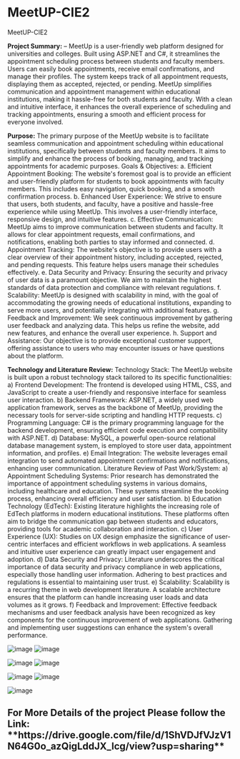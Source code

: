 # MeetUP-CIE2
MeetUP-CIE2

**Project Summary:** – MeetUp is a user-friendly web platform designed for
universities and colleges. Built using ASP.NET and C#, it streamlines the
appointment scheduling process between students and faculty members. Users can
easily book appointments, receive email confirmations, and manage their profiles.
The system keeps track of all appointment requests, displaying them as accepted,
rejected, or pending. MeetUp simplifies communication and appointment
management within educational institutions, making it hassle-free for both
students and faculty. With a clean and intuitive interface, it enhances the overall
experience of scheduling and tracking appointments, ensuring a smooth and
efficient process for everyone involved.

**Purpose:** The primary purpose of the MeetUp website is to facilitate seamless
communication and appointment scheduling within educational institutions, specifically
between students and faculty members. It aims to simplify and enhance the process of
booking, managing, and tracking appointments for academic purposes.
Goals & Objectives:
a. Efficient Appointment Booking: The website's foremost goal is to provide an
efficient and user-friendly platform for students to book appointments with faculty
members. This includes easy navigation, quick booking, and a smooth confirmation
process.
b. Enhanced User Experience: We strive to ensure that users, both students, and
faculty, have a positive and hassle-free experience while using MeetUp. This
involves a user-friendly interface, responsive design, and intuitive features.
c. Effective Communication: MeetUp aims to improve communication between
students and faculty. It allows for clear appointment requests, email confirmations,
and notifications, enabling both parties to stay informed and connected.
d. Appointment Tracking: The website's objective is to provide users with a clear
overview of their appointment history, including accepted, rejected, and pending
requests. This feature helps users manage their schedules effectively.
e. Data Security and Privacy: Ensuring the security and privacy of user data is a
paramount objective. We aim to maintain the highest standards of data protection
and compliance with relevant regulations.
f. Scalability: MeetUp is designed with scalability in mind, with the goal of
accommodating the growing needs of educational institutions, expanding to serve
more users, and potentially integrating with additional features.
g. Feedback and Improvement: We seek continuous improvement by gathering user
feedback and analyzing data. This helps us refine the website, add new features, and
enhance the overall user experience.
h. Support and Assistance: Our objective is to provide exceptional customer support,
offering assistance to users who may encounter issues or have questions about the
platform.

**Technology and Literature Review:**
Technology Stack:
The MeetUp website is built upon a robust technology stack tailored to its specific
functionalities:
a) Frontend Development: The frontend is developed using HTML, CSS, and
JavaScript to create a user-friendly and responsive interface for seamless user
interaction.
b) Backend Framework: ASP.NET, a widely used web application framework, serves
as the backbone of MeetUp, providing the necessary tools for server-side scripting
and handling HTTP requests.
c) Programming Language: C# is the primary programming language for the backend
development, ensuring efficient code execution and compatibility with ASP.NET.
d) Database: MySQL, a powerful open-source relational database management system,
is employed to store user data, appointment information, and profiles.
e) Email Integration: The website leverages email integration to send automated
appointment confirmations and notifications, enhancing user communication.
Literature Review of Past Work/System:
a) Appointment Scheduling Systems: Prior research has demonstrated the importance of
appointment scheduling systems in various domains, including healthcare and
education. These systems streamline the booking process, enhancing overall
efficiency and user satisfaction.
b) Education Technology (EdTech): Existing literature highlights the increasing role of
EdTech platforms in modern educational institutions. These platforms often aim to
bridge the communication gap between students and educators, providing tools for academic collaboration and interaction.
c) User Experience (UX): Studies on UX design emphasize the significance of user-
centric interfaces and efficient workflows in web applications. A seamless and
intuitive user experience can greatly impact user engagement and adoption.
d) Data Security and Privacy: Literature underscores the critical importance of data
security and privacy compliance in web applications, especially those handling user
information. Adhering to best practices and regulations is essential to maintaining
user trust.
e) Scalability: Scalability is a recurring theme in web development literature. A
scalable architecture ensures that the platform can handle increasing user loads and
data volumes as it grows.
f) Feedback and Improvement: Effective feedback mechanisms and user feedback
analysis have been recognized as key components for the continuous improvement of
web applications. Gathering and implementing user suggestions can enhance the
system's overall performance.

![image](https://github.com/Shahbibek/MeetUP-CIE2/assets/84366074/5cabb05b-9e18-4396-b9d5-959e13ea05d7)  ![image](https://github.com/Shahbibek/MeetUP-CIE2/assets/84366074/e92bc606-35a8-4e23-9d13-497ef579216c)

![image](https://github.com/Shahbibek/MeetUP-CIE2/assets/84366074/fa383d0f-cf5a-4dc5-bbac-601819b72ddf)  ![image](https://github.com/Shahbibek/MeetUP-CIE2/assets/84366074/25fe9aa7-a674-4786-8ada-de8790b90733)

![image](https://github.com/Shahbibek/MeetUP-CIE2/assets/84366074/31937101-4244-4a60-a8d0-2ffb8ae48a9b)  ![image](https://github.com/Shahbibek/MeetUP-CIE2/assets/84366074/ef7fa30e-8d0c-4cf7-91ac-df9571c7cd67)

![image](https://github.com/Shahbibek/MeetUP-CIE2/assets/84366074/d55dd46f-7530-4124-ae0c-f70ef2b76ced)


<h2>For More Details of the project Please follow the Link: **https://drive.google.com/file/d/1ShVDJfVJzV1N64G0o_azQigLddJX_lcg/view?usp=sharing**</h2>








